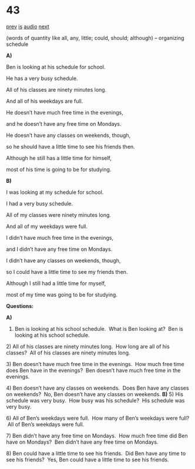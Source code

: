 # 43

[prev](../en/story_42.md)
[is](../is/story_43.md)
[audio](../audio/story_43.mp3)
[next](../en/story_44.md)

(words of quantity like all, any, little; could, should;
although) – organizing schedule

**A)**

Ben is looking at his schedule for school.

He has a very busy schedule.

All of his classes are ninety minutes long.

And all of his weekdays are full.

He doesn’t have much free time in the evenings,

and he doesn’t have any free time on Mondays.

He doesn’t have any classes on weekends, though,

so he should have a little time to see his friends then.

Although he still has a little time for himself,

most of his time is going to be for studying.

**B)**

I was looking at my schedule for school.

I had a very busy schedule.

All of my classes were ninety minutes long.

And all of my weekdays were full.

I didn’t have much free time in the evenings,

and I didn’t have any free time on Mondays.

I didn’t have any classes on weekends, though,

so I could have a little time to see my friends then.

Although I still had a little time for myself,

most of my time was going to be for studying.

**Questions:**

**A)**
1) Ben is looking at his school schedule.  What is Ben looking at?  Ben
is looking at his school schedule.

2\) All of his classes are ninety minutes long.  How long are all of his
classes?  All of his classes are ninety minutes long.

3\) Ben doesn’t have much free time in the evenings.  How much free time
does Ben have in the evenings?  Ben doesn’t have much free time in the
evenings.

4\) Ben doesn’t have any classes on weekends.  Does Ben have any classes
on weekends?  No, Ben doesn’t have any classes on weekends.
**B)**
5) His schedule was very busy.  How busy was his schedule?  His schedule
was very busy.

6\) All of Ben’s weekdays were full.  How many of Ben’s weekdays were
full?  All of Ben’s weekdays were full.

7\) Ben didn’t have any free time on Mondays.  How much free time did
Ben have on Mondays?  Ben didn’t have any free time on Mondays.

8\) Ben could have a little time to see his friends.  Did Ben have any
time to see his friends?  Yes, Ben could have a little time to see his
friends.
